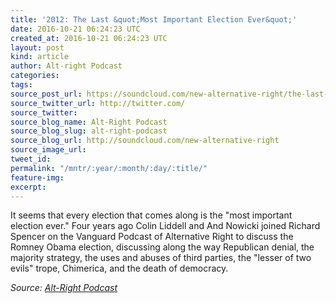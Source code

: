 ```yaml
---
title: '2012: The Last &quot;Most Important Election Ever&quot;'
date: 2016-10-21 06:24:23 UTC
created_at: 2016-10-21 06:24:23 UTC
layout: post
kind: article
author: Alt-right Podcast
categories: 
tags: 
source_post_url: https://soundcloud.com/new-alternative-right/the-last-most-important-election-ever
source_twitter_url: http://twitter.com/
source_twitter: 
source_blog_name: Alt-Right Podcast
source_blog_slug: alt-right-podcast
source_blog_url: http://soundcloud.com/new-alternative-right
source_image_url: 
tweet_id: 
permalink: "/mntr/:year/:month/:day/:title/"
feature-img: 
excerpt: 
---
```

It seems that every election that comes along is the "most important election ever." Four years ago Colin Liddell and And Nowicki joined Richard Spencer on the Vanguard Podcast of Alternative Right to discuss the Romney Obama election, discussing along the way Republican denial, the majority strategy, the uses and abuses of third parties, the "lesser of two evils" trope, Chimerica, and the death of democracy.<div class="">
    <i>Source: <a href="http://soundcloud.com/new-alternative-right">Alt-Right Podcast</a></i>
</div>
